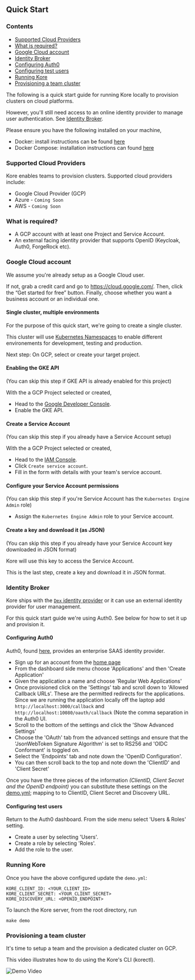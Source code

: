 ## **Quick Start**

### Contents
- [Supported Cloud Providers](#supported-cloud-providers)
- [What is required?](#what-is-required)
- [Google Cloud account](#google-cloud-account)
- [Identity Broker](#identity-broker)
- [Configuring Auth0](#configuring-auth0)
- [Configuring test users](#configuring-test-users)
- [Running Kore](#running-kore)
- [Provisioning a team cluster](#provisioning-a-team-cluster)

The following is a quick start guide for running Kore locally to provision clusters on cloud platforms.

However, you'll still need access to an online identity provider to manage user authentication. See [Identity Broker](#identity-broker).

Please ensure you have the following installed on your machine,

- Docker: install instructions can be found [here]([https://docs.docker.com/install/](https://docs.docker.com/install/))
- Docker Compose: installation instructions can found [here](https://docs.docker.com/compose/install/)

### Supported Cloud Providers

Kore enables teams to provision clusters. Supported cloud providers include:

+ Google Cloud Provider (GCP)
+ Azure - `Coming Soon`
+ AWS - `Coming Soon`

### What is required?

- A GCP account with at least one Project and Service Account.
- An external facing identity provider that supports OpenID (Keycloak, Auth0, ForgeRock etc).

### Google Cloud account

We assume you're already setup as a Google Cloud user.

If not, grab a credit card and go to https://cloud.google.com/. Then, click the “Get started for free” button. Finally, choose whether you want a business account or an individual one.

#### Single cluster, multiple environments

For the purpose of this quick start, we're going to create a single cluster.

This cluster will use [Kubernetes Namespaces](https://kubernetes.io/docs/tasks/administer-cluster/namespaces/) to enable different environements for development, testing and production.

Next step: On GCP, select or create your target project.

#### Enabling the GKE API

(You can skip this step if GKE API is already enabled for this project)

With the a GCP Project selected or created,

- Head to the [Google Developer Console](https://console.developers.google.com/apis/api/container.googleapis.com/overview).
- Enable the GKE API.

#### Create a Service Account

(You can skip this step if you already have a Service Account setup)

With the a GCP Project selected or created,

- Head to the [IAM Console](https://console.cloud.google.com/iam-admin/serviceaccounts).
- Click `Create service account`.
- Fill in the form with details with your team's service account.

#### Configure your Service Account permissions

(You can skip this step if you're Service Account has the `Kubernetes Engine Admin` role)

- Assign the `Kubernetes Engine Admin` role to your Service account.

#### Create a key and download it (as JSON)

(You can skip this step if you already have your Service Account key downloaded in JSON format)

Kore will use this key to access the Service Account.

This is the last step, create a key and download it in JSON format.

### Identity Broker

Kore ships with the [`Dex` identity provider](https://github.com/dexidp/dex) or it can use an external identity provider for user management.

For this quick start guide we're using Auth0. See below for how to set it up and provision it.

#### Configuring Auth0

Auth0, found [here](https://auth0.com/), provides an enterprise SAAS identity provider.

- Sign up for an account from the [home page](https://auth0.com)
- From the dashboard side menu choose 'Applications' and then 'Create Application'
- Given the application a name and choose 'Regular Web Applications'
- Once provisioned click on the 'Settings' tab and scroll down to 'Allowed Callback URLs'. These are the permitted redirects for the applications. Since we are running the application locally off the laptop add `http://localhost:3000/callback` and `http://localhost:10080/oauth/callback` (Note the comma separation in the Auth0 UI.
- Scroll to the bottom of the settings and click the 'Show Advanced Settings'
- Choose the 'OAuth' tab from the advanced settings and ensure that the 'JsonWebToken Signature Algorithm' is set to RS256 and 'OIDC Conformant' is toggled on.
- Select the 'Endpoints' tab and note down the 'OpenID Configuration'.
- You can then scroll back to the top and note down the 'ClientID' and 'Client Secret'

Once you have the three pieces of the information *(ClientID, Client Secret and the OpenID endpoint)* you can substitute these settings on the [demo.yml](https://github.com/appvia/kore/blob/master/hack/compose/demo.yml); mapping to to ClientID, Client Secret and Discovery URL.

#### Configuring test users

Return to the Auth0 dashboard. From the side menu select 'Users & Roles' setting.

- Create a user by selecting 'Users'.
- Create a role by selecting 'Roles'.
- Add the role to the user.

### Running Kore

Once you have the above configured update the `demo.yml`:

```shell
KORE_CLIENT_ID: <YOUR_CLIENT_ID>
KORE_CLIENT_SECRET: <YOUR_CLIENT_SECRET>
KORE_DISCOVERY_URL: <OPENID_ENDPOINT>
```

To launch the Kore server, from the root directory, run

```shell
make demo
```

### Provisioning a team cluster

It's time to setup a team and the provision a dedicated cluster on GCP.

This video illustrates how to do using the Kore's CLI (korectl).

![Demo Video](images/demo.gif)
